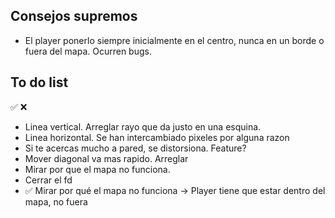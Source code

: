 ## Consejos supremos
- El player ponerlo siempre inicialmente en el centro, nunca en un borde o fuera del mapa. Ocurren bugs.

## To do list
✅
❌

- Linea vertical. Arreglar rayo que da justo en una esquina.
- Linea horizontal. Se han intercambiado pixeles por alguna razon
- Si te acercas mucho a pared, se distorsiona. Feature?
- Mover diagonal va mas rapido. Arreglar
- Mirar por que el mapa no funciona.
- Cerrar el fd
- ✅ Mirar por qué el mapa no funciona -> Player tiene que estar dentro del mapa, no fuera
